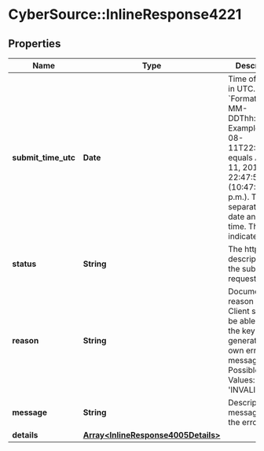 # CyberSource::InlineResponse4221

## Properties
Name | Type | Description | Notes
------------ | ------------- | ------------- | -------------
**submit_time_utc** | **Date** | Time of request in UTC. &#x60;Format: YYYY-MM-DDThh:mm:ssZ&#x60;  Example 2016-08-11T22:47:57Z equals August 11, 2016, at 22:47:57 (10:47:57 p.m.). The T separates the date and the time. The Z indicates UTC.  | [optional] 
**status** | **String** | The http status description of the submitted request. | [optional] 
**reason** | **String** | Documented reason codes. Client should be able to use the key for generating their own error message Possible Values:   - &#39;INVALID_DATA&#39;  | [optional] 
**message** | **String** | Descriptive message for the error. | [optional] 
**details** | [**Array&lt;InlineResponse4005Details&gt;**](InlineResponse4005Details.md) |  | [optional] 



